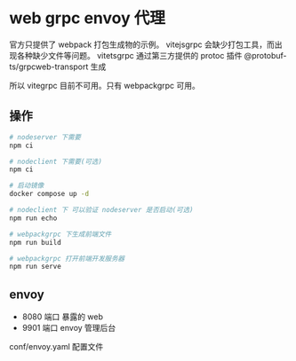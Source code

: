 # web grpc envoy 代理

官方只提供了 webpack 打包生成物的示例。
vitejsgrpc 会缺少打包工具，而出现各种缺少文件等问题。
vitetsgrpc 通过第三方提供的 protoc 插件 @protobuf-ts/grpcweb-transport 生成

所以 vitegrpc 目前不可用。只有 webpackgrpc 可用。

## 操作

```bash
# nodeserver 下需要
npm ci

# nodeclient 下需要(可选)
npm ci

# 启动镜像
docker compose up -d

# nodeclient 下 可以验证 nodeserver 是否启动(可选)
npm run echo

# webpackgrpc 下生成前端文件
npm run build

# webpackgrpc 打开前端开发服务器
npm run serve
```

## envoy

- 8080 端口 暴露的 web
- 9901 端口 envoy 管理后台

conf/envoy.yaml 配置文件
